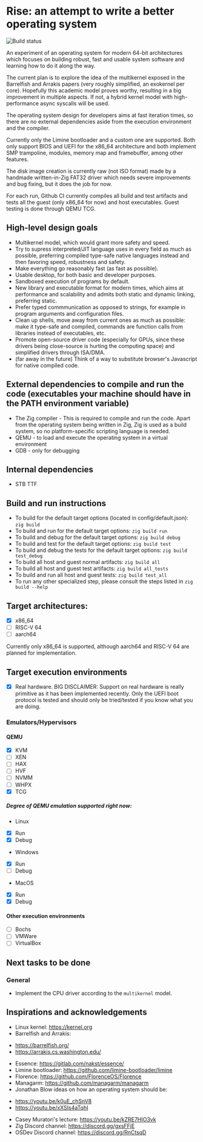 # Rise: an attempt to write a better operating system

![Build status](https://img.shields.io/github/actions/workflow/status/davidgm94/rise/lightning.yml?branch=main)

An experiment of an operating system for modern 64-bit architectures which focuses on building robust, fast and usable system software and learning how to do it along the way.

The current plan is to explore the idea of the multikernel exposed in the Barrelfish and Arrakis papers (very roughly simplified, an exokernel per core). Hopefully this academic model proves worthy, resulting in a big improvement in multiple aspects. If not, a hybrid kernel model with high-performance async syscalls will be used.

The operating system design for developers aims at fast iteration times, so there are no external dependencies aside from the execution environment and the compiler.

Currently only the Limine bootloader and a custom one are supported. Both only support BIOS and UEFI for the x86_64 architecture and both implement SMP trampoline, modules, memory map and framebuffer, among other features.

The disk image creation is currently raw (not ISO format) made by a handmade written-in-Zig FAT32 driver which needs severe improvements and bug fixing, but it does the job for now.

For each run, Github CI currently compiles all build and test artifacts and tests all the guest (only x86_64 for now) and host executables. Guest testing is done through QEMU TCG.

## High-level design goals

- Multikernel model, which would grant more safety and speed.
- Try to supress interpreted/JIT language uses in every field as much as possible, preferring compiled type-safe native languages instead and then favoring speed, robustness and safety.
- Make everything go reasonably fast (as fast as possible).
- Usable desktop, for both basic and developer purposes.
- Sandboxed execution of programs by default.
- New library and executable format for modern times, which aims at performance and scalability and admits both static and dynamic linking, preferring static.
- Prefer typed commmunication as opposed to strings, for example in program arguments and configuration files.
- Clean up shells, move away from current ones as much as possible: make it type-safe and compiled, commands are function calls from libraries instead of executables, etc.
- Promote open-source driver code (especially for GPUs, since these drivers being close-source is hurting the computing space) and simplified drivers through ISA/DMA.
- (far away in the future) Think of a way to substitute browser's Javascript for native compiled code.

## External dependencies to compile and run the code (executables your machine should have in the PATH environment variable)

* The Zig compiler - This is required to compile and run the code. Apart from the operating system being written in Zig, Zig is used as a build system, so no platform-specific scripting language is needed.
* QEMU - to load and execute the operating system in a virtual environment
* GDB - only for debugging

## Internal dependencies

* STB TTF

## Build and run instructions

- To build for the default target options (located in config/default.json): `zig build`
- To build and run for the default target options: `zig build run`
- To build and debug for the default target options: `zig build debug`
- To build and test for the default target options: `zig build test`
- To build and debug the tests for the default target options: `zig build test_debug`
- To build all host and guest normal artifacts: `zig build all`
- To build all host and guest test artifacts: `zig build all_tests`
- To build and run all host and guest tests: `zig build test_all`
- To run any other specialized step, please consult the steps listed in `zig build --help`

## Target architectures:

- [x] x86_64
- [ ] RISC-V 64
- [ ] aarch64

Currently only x86_64 is supported, although aarch64 and RISC-V 64 are planned for implementation.

## Target execution environments

- [x] Real hardware. BIG DISCLAIMER: Support on real hardware is really primitive as it has been implemented recently. Only the UEFI boot protocol is tested and should only be tried/tested if you know what you are doing.

### Emulators/Hypervisors

#### QEMU
  - [x] KVM
  - [ ] XEN
  - [ ] HAX
  - [ ] HVF
  - [ ] NVMM
  - [ ] WHPX
  - [x] TCG

##### Degree of QEMU emulation supported right now:

- Linux

* [x] Run
* [x] Debug

- Windows

* [x] Run
* [ ] Debug

- MacOS

* [x] Run
* [x] Debug

#### Other execution environments

- [ ] Bochs
- [ ] VMWare
- [ ] VirtualBox

## Next tasks to be done

### General

* Implement the CPU driver according to the `multikernel` model.

## Inspirations and acknowledgements

- Linux kernel: https://kernel.org
- Barrelfish and Arrakis:
* https://barrelfish.org/
* https://arrakis.cs.washington.edu/
- Essence: https://gitlab.com/nakst/essence/
- Limine bootloader: https://github.com/limine-bootloader/limine
- Florence: https://github.com/FlorenceOS/Florence
- Managarm: https://github.com/managarm/managarm
- Jonathan Blow ideas on how an operating system should be:
* https://youtu.be/k0uE_chSnV8
* https://youtu.be/xXSIs4aTqhI
- Casey Muratori's lecture: https://youtu.be/kZRE7HIO3vk
- Zig Discord channel: https://discord.gg/gxsFFjE
- OSDev Discord channel: https://discord.gg/RnCtsqD
